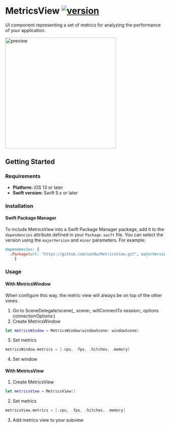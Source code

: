 # MetricsView [![version](https://img.shields.io/badge/version-1.0.0-white.svg)](https://semver.org)
UI component representing a set of metrics for analyzing the performance of your application.

<img src="./Resources/Preview.gif" alt="preview" width="350"/>

## Getting Started

### Requirements
- **Platform:** iOS 13 or later
- **Swift version:** Swift 5.x or later

### Installation

#### Swift Package Manager
To include MetricsView into a Swift Package Manager package, add it to the `dependencies` attribute defined in your `Package.swift` file. You can select the version using the `majorVersion` and `minor` parameters. For example:
```ruby
dependencies: [
  .Package(url: "https://github.com/uxn0w/MetricsView.git", majorVersion: <majorVersion>, minor: <minor>)
    ]
```

### Usage

#### With MetricsWindow
When configure this way, the metric view will always be on top of the other views.
1. Go to SceneDelegate/scene(_ scene:, willConnectTo session:, options connectionOptions:)
2. Create MetricsWindow 
```swift 
let metricsWindow = MetricsWindow(windowScene: windowScene)
```
3. Set metrics
```swift
metricsWindow.metrics = [.cpu, .fps, .hitches, .memory]
```
4. Set window

#### With MetricsView

1. Create MetricsView
```swift 
let metricsView = MetricsView()
```
2. Set metrics
```swift
metricsView.metrics = [.cpu, .fps, .hitches, .memory]
```
3. Add metrics view to your subview
